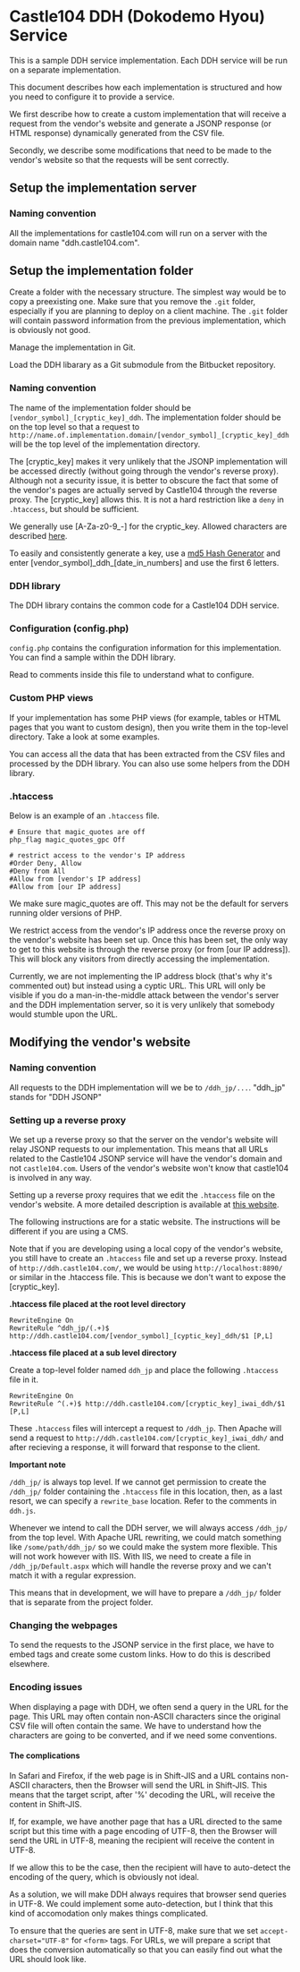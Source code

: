 # Castle104 DDH (Dokodemo Hyou) Service

This is a sample DDH service implementation. Each DDH service will be run on a separate implementation.

This document describes how each implementation is structured and how you need to configure it to provide a service.

We first describe how to create a custom implementation that will receive a request from the vendor's website and generate a JSONP response (or HTML response) dynamically generated from the CSV file.

Secondly, we describe some modifications that need to be made to the vendor's website so that the requests will be sent correctly.

## Setup the implementation server

### Naming convention

All the implementations for castle104.com will run on a server with the domain name "ddh.castle104.com". 

## Setup the implementation folder

Create a folder with the necessary structure. The simplest way would be to copy a preexisting one. Make sure that you remove the `.git` folder, especially if you are planning to deploy on a client machine. The `.git` folder will contain password information from the previous implementation, which is obviously not good.

Manage the implementation in Git.

Load the DDH libarary as a Git submodule from the Bitbucket repository.

### Naming convention

The name of the implementation folder should be `[vendor_symbol]_[cryptic_key]_ddh`. The implementation folder should be on the top level so that a request to `http://name.of.implementation.domain/[vendor_symbol]_[cryptic_key]_ddh` will be the top level of the implementation directory.

The [cryptic_key] makes it very unlikely that the JSONP implementation will be accessed directly (without going through the vendor's reverse proxy). Although not a security issue, it is better to obscure the fact that some of the vendor's pages are actually served by Castle104 through the reverse proxy. The [cryptic_key] allows this. It is not a hard restriction like a `deny` in `.htaccess`, but should be sufficient.

We generally use [A-Za-z0-9_-] for the cryptic_key. Allowed characters are described [here](http://stackoverflow.com/questions/1856785/characters-allowed-in-a-url).

To easily and consistently generate a key, use a [md5 Hash Generator](http://www.miraclesalad.com/webtools/md5.php) and enter [vendor_symbol]\_ddh\_[date_in_numbers] and use the first 6 letters.

### DDH library

The DDH library contains the common code for a Castle104 DDH service.

### Configuration (config.php)

`config.php` contains the configuration information for this implementation. You can find a sample within the DDH library.

Read to comments inside this file to understand what to configure.

### Custom PHP views

If your implementation has some PHP views (for example, tables or HTML pages that you want to custom design), then you write them in the top-level directory. Take a look at some examples.

You can access all the data that has been extracted from the CSV files and processed by the DDH library. You can also use some helpers from the DDH library.

### .htaccess

Below is an example of an `.htaccess` file.

    # Ensure that magic_quotes are off
    php_flag magic_quotes_gpc Off

    # restrict access to the vendor's IP address
    #Order Deny, Allow
    #Deny from All
    #Allow from [vendor's IP address]
    #Allow from [our IP address]

We make sure magic_quotes are off. This may not be the default for servers running older versions of PHP.

We restrict access from the vendor's IP address once the reverse proxy on the vendor's website has been set up. Once this has been set, the only way to get to this website is through the reverse proxy (or from [our IP address]). This will block any visitors from directly accessing the implementation.

Currently, we are not implementing the IP address block (that's why it's commented out) but instead using a cyptic URL. This URL will only be visible if you do a man-in-the-middle attack between the vendor's server and the DDH implementation server, so it is very unlikely that somebody would stumble upon the URL.

## Modifying the vendor's website

### Naming convention

All requests to the DDH implementation will we be to `/ddh_jp/...`. "ddh_jp" stands for "DDH JSONP"

### Setting up a reverse proxy

We set up a reverse proxy so that the server on the vendor's website will relay JSONP requests to our implementation. This means that all URLs related to the Castle104 JSONP service will have the vendor's domain and not `castle104.com`. Users of the vendor's website won't know that castle104 is involved in any way.

Setting up a reverse proxy requires that we edit the `.htaccess` file on the vendor's website. A more detailed description is available at [this website](http://www.slicksurface.com/blog/2008-11/use-apaches-htaccess-to-accomplish-cool-and-useful-tasks).

The following instructions are for a static website. The instructions will be different if you are using a CMS.

Note that if you are developing using a local copy of the vendor's website, you still have to create an `.htaccess` file and set up a reverse proxy. Instead of `http://ddh.castle104.com/`, we would be using `http://localhost:8890/` or similar in the .htaccess file. This is because we don't want to expose the [cryptic_key].

**.htaccess file placed at the root level directory**

    RewriteEngine On
    RewriteRule ^ddh_jp/(.+)$ http://ddh.castle104.com/[vendor_symbol]_[cyptic_key]_ddh/$1 [P,L]

**.htaccess file placed at a sub level directory**

Create a top-level folder named `ddh_jp` and place the following `.htaccess` file in it.

    RewriteEngine On
    RewriteRule ^(.+)$ http://ddh.castle104.com/[cryptic_key]_iwai_ddh/$1 [P,L]

These `.htaccess` files will intercept a request to `/ddh_jp`. Then Apache will send a request to `http://ddh.castle104.com/[cryptic_key]_iwai_ddh/` and after recieving a response, it will forward that response to the client.

**Important note**

`/ddh_jp/` is always top level. If we cannot get permission to create the `/ddh_jp/` folder containing the `.htaccess` file in this location, then, as a last resort, we can specify a `rewrite_base` location. Refer to the comments in `ddh.js`.

Whenever we intend to call the DDH server, we will always access `/ddh_jp/` from the top level. With Apache URL rewriting, we could match something like `/some/path/ddh_jp/` so we could make the system more flexible. This will not work however with IIS. With IIS, we need to create a file in `/ddh_jp/Default.aspx` which will handle the reverse proxy and we can't match it with a regular expression. 

This means that in development, we will have to prepare a `/ddh_jp/` folder that is separate from the project folder.

### Changing the webpages

To send the requests to the JSONP service in the first place, we have to embed tags and create some custom links. How to do this is described elsewhere.

### Encoding issues

When displaying a page with DDH, we often send a query in the URL for the page. This URL may often contain non-ASCII characters since the original CSV file will often contain the same. We have to understand how the characters are going to be converted, and if we need some conventions.

#### The complications

In Safari and Firefox, if the web page is in Shift-JIS and a URL contains non-ASCII characters, then the Browser will send the URL in Shift-JIS. This means that the target script, after '%' decoding the URL, will receive the content in Shift-JIS.

If, for example, we have another page that has a URL directed to the same script but this time with a page encoding of UTF-8, then the Browser will send the URL in UTF-8, meaning the recipient will receive the content in UTF-8. 

If we allow this to be the case, then the recipient will have to auto-detect the encoding of the query, which is obviously not ideal.

As a solution, we will make DDH always requires that browser send queries in UTF-8. We could implement some auto-detection, but I think that this kind of accomodation only makes things complicated. 

To ensure that the queries are sent in UTF-8, make sure that we set `accept-charset="UTF-8"` for `<form>` tags. For URLs, we will prepare a script that does the conversion automatically so that you can easily find out what the URL should look like.
